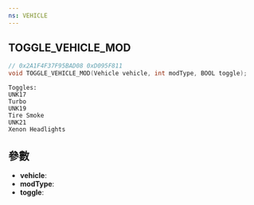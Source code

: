 ```yaml
---
ns: VEHICLE
---
```

## TOGGLE_VEHICLE_MOD

```c
// 0x2A1F4F37F95BAD08 0xD095F811
void TOGGLE_VEHICLE_MOD(Vehicle vehicle, int modType, BOOL toggle);
```

```
Toggles:  
UNK17   
Turbo   
UNK19   
Tire Smoke   
UNK21   
Xenon Headlights  
```

## 參數
* **vehicle**: 
* **modType**: 
* **toggle**: 

